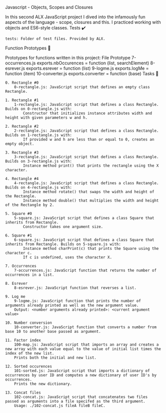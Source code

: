 Javascript - Objects, Scopes and Closures

In this second ALX JavaScript project I dived into the infamously fun aspects of the language - scope, closures and this. I practiced working with objects and ES6-style classes.
Tests ✔️

    tests: Folder of test files. Provided by ALX.

Function Prototypes 💾

Prototypes for functions written in this project:
File 	Prototype
7-occurrences.js 	exports.nbOccurences = function (list, searchElement)
8-esrever.js 	exports.esrever = function (list)
9-logme.js 	exports.logMe = function (item)
10-converter.js 	exports.converter = function (base)
Tasks 📃

    0. Rectangle #0
        0-rectangle.js: JavaScript script that defines an empty class Rectangle.

    1. Rectangle #1
        1-rectangle.js: JavaScript script that defines a class Rectangle. Builds on 0-rectangle.js with:
            Constructor that initializes instance attributes width and height with given parameters w and h.

    2. Rectangle #2
        2-rectangle.js: JavaScript script that defines a class Rectangle. Builds on 1-rectangle.js with:
            If provided w and h are less than or equal to 0, creates an empty object.

    3. Rectangle #3
        3-rectangle.js: JavaScript script that defines a class Rectangle. Builds on 3-rectangle.js with:
            Instance method print() that prints the rectangle using the X character.

    4. Rectangle #4
        4-rectangle.js: JavaScript script that defines a class Rectangle. Builds on 4-rectangle.js with:
            Instance method rotate() that swaps the width and height of the Rectangle.
            Instance method double() that multiplies the width and height of the Rectangle by 2.

    5. Square #0
        5-square.js: JavaScript script that defines a class Square that inherits from Rectangle.
            Constructor takes one argument size.

    6. Square #1
        6-square.js: JavaScript script that defines a class Square that inherits from Rectangle. Builds on 5-square.js with:
            Instance method charPrint(c) that prints the Square using the character c.
            If c is undefined, uses the character X.

    7. Occurrences
        7-occurrences.js: JavaScript function that returns the number of occurrences in a list.

    8. Esrever
        8-esrever.js: JavaScript function that reverses a list.

    9. Log me
        9-logme.js: JavaScript function that prints the number of arguments already printed as well as the new argument value.
        Output: <number arguments already printed>: <current argument value>

    10. Number conversion
        10-converter.js: JavaScript function that converts a number from base 10 to another base passed as argument.

    11. Factor index
        100-map.js: JavaScript script that imports an array and creates a new array with each value equal to the value of initial list times the index of the new list.
        Prints both the initial and new list.

    12. Sorted occurences
        101-sorted.js: JavaScript script that imports a dictionary of occurrences by user ID and computes a new dictionary of user ID's by occurrences.
        Prints the new dictionary.

    13. Concat files
        102-concat.js: JavaScript script that concatenates two files passed as arguments into a file specifed as the third argument.
        Usage: ./102-concat.js fileA fileB fileC.

